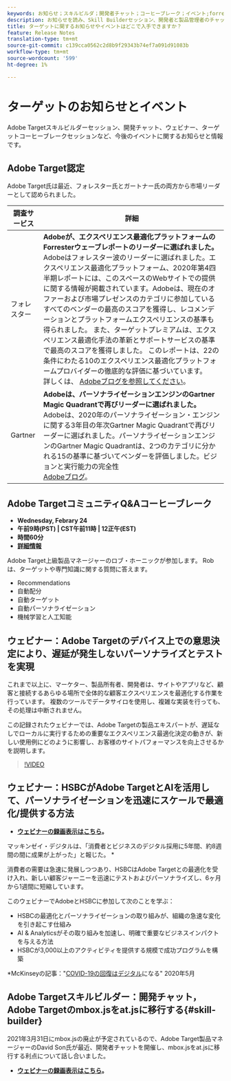 ```yaml
---
keywords: お知らせ；スキルビルダ；開発者チャット；コーヒーブレーク；イベント;forrester;gartner;webinar
description: お知らせを読み、Skill Builderセッション、開発者と製品管理者のチャット、ウェビナーなど、Adobe Targetイベントに登録します。
title: ターゲットに関するお知らせやイベントはどこで入手できますか？
feature: Release Notes
translation-type: tm+mt
source-git-commit: c139cca0562c2d8b9f29343b74ef7a091d91083b
workflow-type: tm+mt
source-wordcount: '599'
ht-degree: 1%

---
```



# ターゲットのお知らせとイベント

Adobe Targetスキルビルダーセッション、開発チャット、ウェビナー、ターゲットコーヒーブレークセッションなど、今後のイベントに関するお知らせと情報です。

## Adobe Target認定

Adobe Target氏は最近、フォレスター氏とガートナー氏の両方から市場リーダーとして認められました。

| 調査サービス | 詳細 |
| --- | --- |
| フォレスター | **Adobeが、エクスペリエンス最適化プラットフォームのForresterウェーブレポートのリーダーに選ばれました。**<br> Adobeはフォレスター波のリーダーに選ばれました。エクスペリエンス最適化プラットフォーム、2020年第4四半期レポートには、このスペースのWebサイトでの提供に関する情報が掲載されています。Adobeは、現在のオファーおよび市場プレゼンスのカテゴリに参加しているすべてのベンダーの最高のスコアを獲得し、レコメンデーションとプラットフォームエクスペリエンスの基準も得られました。 また、ターゲットプレミアムは、エクスペリエンス最適化手法の革新とサポートサービスの基準で最高のスコアを獲得しました。 このレポートは、22の条件にわたる10のエクスペリエンス最適化プラットフォームプロバイダーの徹底的な評価に基づいています。<br>詳しくは、 [Adobeブログを参照してください](https://blog.adobe.com/en/2020/11/24/adobe-named-leader-in-forrester-wave-report-experience-optimization-platforms.html)。 |
| Gartner | **Adobeは、パーソナライゼーションエンジンのGartner Magic Quadrantで再びリーダーに選ばれました。**<br> Adobeは、2020年のパーソナライゼーション・エンジンに関する3年目の年次Gartner Magic Quadrantで再びリーダーに選ばれました。パーソナライゼーションエンジンのGartner Magic Quadrantは、2つのカテゴリに分かれる15の基準に基づいてベンダーを評価しました。ビジョンと実行能力の完全性<br>[Adobeブログ](https://theblog.adobe.com/adobe-again-named-leader-in-gartner-magic-quadrant-for-personalization-engines/)。 |

## Adobe TargetコミュニティQ&amp;Aコーヒーブレーク

* **Wednesday, Febrary 24**
* **午前9時(PST) | CST午前11時 | 12正午(EST)**
* **時間60分**
* **[詳細情報](https://experienceleaguecommunities.adobe.com/t5/adobe-target-discussions/at-community-q-amp-a-coffee-break-2-24-21-9am-pt-rob-hornick/td-p/396626)**

Adobe Target上級製品マネージャーのロブ・ホーニックが参加します。 Robは、ターゲットや専門知識に関する質問に答えます。

* Recommendations
* 自動配分
* 自動ターゲット
* 自動パーソナライゼーション
* 機械学習と人工知能

## ウェビナー：Adobe Targetのデバイス上での意思決定により、遅延が発生しないパーソナライズとテストを実現

これまで以上に、マーケター、製品所有者、開発者は、サイトやアプリなど、顧客と接続するあらゆる場所で全体的な顧客エクスペリエンスを最適化する作業を行っています。 複数のツールでデータサイロを使用し、複雑な実装を行っても、その処理は中断されません。

この記録されたウェビナーでは、Adobe Targetの製品エキスパートが、遅延なしでローカルに実行するための重要なエクスペリエンス最適化決定の動きが、新しい使用例にどのように影響し、お客様のサイトパフォーマンスを向上させるかを説明します。

>[!VIDEO](https://video.tv.adobe.com/v/328148)

## ウェビナー：HSBCがAdobe TargetとAIを活用して、パーソナライゼーションを迅速にスケールで最適化/提供する方法

* **[ウェビナーの録画表示はこちら](https://seminars.adobeconnect.com/ps4ozlg7qfdy/?proto=true)。**

マッキンゼイ・デジタルは、「消費者とビジネスのデジタル採用に5年間、約8週間の間に成果が上がった」と報じた。 *

消費者の需要は急速に発展しつつあり、HSBCはAdobe Targetとの最適化を受け入れ、新しい顧客ジャーニーを迅速にテストおよびパーソナライズし、6ヶ月から1週間に短縮しています。

このウェビナーでAdobeとHSBCに参加して次のことを学ぶ：

* HSBCの最適化とパーソナライゼーションの取り組みが、組織の急速な変化を引き起こす仕組み
* AI &amp; Analyticsがその取り組みを加速し、明確で重要なビジネスインパクトを与える方法
* HSBCが3,000以上のアクティビティを提供する規模で成功プログラムを構築

*McKinseyの記事：&quot;[COVID-19の回復はデジタル](https://www.mckinsey.com/business-functions/mckinsey-digital/our-insights/the-covid-19-recovery-will-be-digital-a-plan-for-the-first-90-days#)になる&quot; 2020年5月

## Adobe Targetスキルビルダー：開発チャット，Adobe Targetのmbox.jsをat.jsに移行する{#skill-builder}

2021年3月31日にmbox.jsの廃止が予定されているので、Adobe Target製品マネージャーのDavid Son氏が最近、開発者チャットを開催し、mbox.jsをat.jsに移行する利点について話し合いました。

* **[ウェビナーの録画表示はこちら](https://seminars.adobeconnect.com/ptdo6mfo6qn6/?proto=true)。**